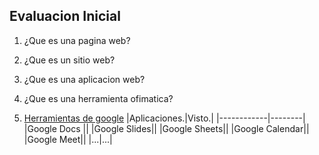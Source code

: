 

## Evaluacion Inicial

1. ¿Que es una pagina web?

2. ¿Que es un sitio web?

3. ¿Que es una aplicacion web?

4. ¿Que es una herramienta ofimatica?

5. [Herramientas de google](https://www.google.com/intl/es-419/chrome/browser-tools/ "Enlace a herramientas de google")
|Aplicaciones.|Visto.|
|------------|--------|
|Google Docs ||
|Google Slides||
|Google Sheets||
|Google Calendar||
|Google Meet||
|...|...|